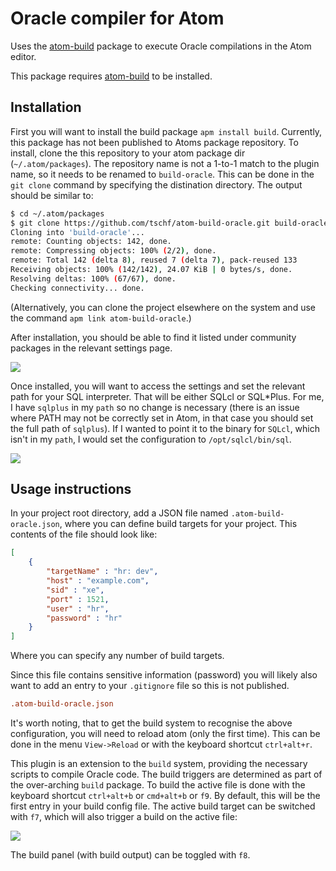 # Oracle compiler for Atom

Uses the [atom-build](https://atom.io/packages/build) package to execute Oracle compilations in the Atom editor.

This package requires [atom-build](https://atom.io/packages/build) to be installed.

## Installation

First you will want to install the build package `apm install build`. Currently, this package has not been published to Atoms package repository. To install, clone the this repository to your atom package dir (`~/.atom/packages`). The repository name is not a 1-to-1 match to the plugin name, so it needs to be renamed to `build-oracle`. This can be done in the `git clone` command by specifying the distination directory. The output should be similar to:

```bash
$ cd ~/.atom/packages
$ git clone https://github.com/tschf/atom-build-oracle.git build-oracle
Cloning into 'build-oracle'...
remote: Counting objects: 142, done.
remote: Compressing objects: 100% (2/2), done.
remote: Total 142 (delta 8), reused 7 (delta 7), pack-reused 133
Receiving objects: 100% (142/142), 24.07 KiB | 0 bytes/s, done.
Resolving deltas: 100% (67/67), done.
Checking connectivity... done.
```

(Alternatively, you can clone the project elsewhere on the system and use the command `apm link atom-build-oracle`.)

After installation, you should be able to find it listed under community packages in the relevant settings page.

![](https://cloud.githubusercontent.com/assets/1747643/11413140/e4b75b26-9439-11e5-86f5-7bb7dcb19b39.png)

Once installed, you will want to access the settings and set the relevant path for your SQL interpreter. That will be either SQLcl or SQL*Plus. For me, I have `sqlplus` in my `path` so no change is necessary (there is an issue where PATH may not be correctly set in Atom, in that case you should set the full path of `sqlplus`). If I wanted to point it to the binary for `SQLcl`, which isn't in my `path`, I would set the configuration to `/opt/sqlcl/bin/sql`.

![](https://cloud.githubusercontent.com/assets/1747643/11413201/79fcaa10-943a-11e5-881f-1715ef163e29.png)

## Usage instructions

In your project root directory, add a JSON file named `.atom-build-oracle.json`, where you can define build targets for your project. This contents of the file should look like:

```json
[
    {
        "targetName" : "hr: dev",
        "host" : "example.com",
        "sid" : "xe",
        "port" : 1521,
        "user" : "hr",
        "password" : "hr"
    }
]
```

Where you can specify any number of build targets.

Since this file contains sensitive information (password) you will likely also want to add an entry to your `.gitignore` file so this is not published.

```conf
.atom-build-oracle.json
```

It's worth noting, that to get the build system to recognise the above configuration, you will need to reload atom (only the first time). This can be done in the menu `View->Reload` or with the keyboard shortcut `ctrl+alt+r`.

This plugin is an extension to the `build` system, providing the necessary scripts to compile Oracle code. The build triggers are determined as part of the over-arching `build` package. To build the active file is done with the keyboard shortcut `ctrl+alt+b` or `cmd+alt+b` or `f9`. By default, this will be the first entry in your build config file. The active build target can be switched with `f7`, which will also trigger a build on the active file:

![](https://cloud.githubusercontent.com/assets/1747643/15595301/2eeb787e-2401-11e6-9b89-f138d261c122.png)

The build panel (with build output) can be toggled with `f8`.
